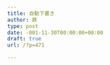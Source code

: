 ```yaml
---
title: 自動下書き
author: 鉄
type: post
date: -001-11-30T00:00:00+00:00
draft: true
url: /?p=471

---
```


